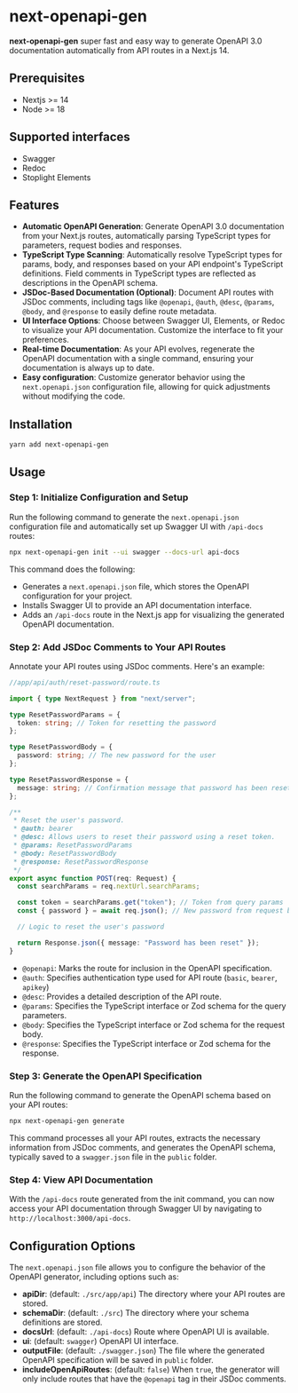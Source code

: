 # next-openapi-gen

**next-openapi-gen** super fast and easy way to generate OpenAPI 3.0 documentation automatically from API routes in a Next.js 14.

## Prerequisites

- Nextjs >= 14
- Node >= 18

## Supported interfaces

- Swagger
- Redoc
- Stoplight Elements

## Features

- **Automatic OpenAPI Generation**: Generate OpenAPI 3.0 documentation from your Next.js routes, automatically parsing TypeScript types for parameters, request bodies and responses.
- **TypeScript Type Scanning**: Automatically resolve TypeScript types for params, body, and responses based on your API endpoint's TypeScript definitions. Field comments in TypeScript types are reflected as descriptions in the OpenAPI schema.
- **JSDoc-Based Documentation (Optional)**:  Document API routes with JSDoc comments, including tags like `@openapi`, `@auth`, `@desc`, `@params`, `@body`, and `@response` to easily define route metadata.
- **UI Interface Options**: Choose between Swagger UI, Elements, or Redoc to visualize your API documentation. Customize the interface to fit your preferences.
- **Real-time Documentation**: As your API evolves, regenerate the OpenAPI documentation with a single command, ensuring your documentation is always up to date.
- **Easy configuration**: Customize generator behavior using the `next.openapi.json` configuration file, allowing for quick adjustments without modifying the code.

## Installation

```bash
yarn add next-openapi-gen
```

## Usage

### Step 1: Initialize Configuration and Setup

Run the following command to generate the `next.openapi.json` configuration file and automatically set up Swagger UI with `/api-docs` routes:

```bash
npx next-openapi-gen init --ui swagger --docs-url api-docs
```

This command does the following:

- Generates a `next.openapi.json` file, which stores the OpenAPI configuration for your project.
- Installs Swagger UI to provide an API documentation interface.
- Adds an `/api-docs` route in the Next.js app for visualizing the generated OpenAPI documentation.

### Step 2: Add JSDoc Comments to Your API Routes

Annotate your API routes using JSDoc comments. Here's an example:

```typescript
//app/api/auth/reset-password/route.ts

import { type NextRequest } from "next/server";

type ResetPasswordParams = {
  token: string; // Token for resetting the password
};

type ResetPasswordBody = {
  password: string; // The new password for the user
};

type ResetPasswordResponse = {
  message: string; // Confirmation message that password has been reset
};

/**
 * Reset the user's password.
 * @auth: bearer
 * @desc: Allows users to reset their password using a reset token.
 * @params: ResetPasswordParams
 * @body: ResetPasswordBody
 * @response: ResetPasswordResponse
 */
export async function POST(req: Request) {
  const searchParams = req.nextUrl.searchParams;

  const token = searchParams.get("token"); // Token from query params
  const { password } = await req.json(); // New password from request body

  // Logic to reset the user's password

  return Response.json({ message: "Password has been reset" });
}
```

- `@openapi`: Marks the route for inclusion in the OpenAPI specification.
- `@auth`: Specifies authentication type used for API route (`basic`, `bearer`, `apikey`)
- `@desc`: Provides a detailed description of the API route.
- `@params`: Specifies the TypeScript interface or Zod schema for the query parameters.
- `@body`: Specifies the TypeScript interface or Zod schema for the request body.
- `@response`: Specifies the TypeScript interface or Zod schema for the response.

### Step 3: Generate the OpenAPI Specification

Run the following command to generate the OpenAPI schema based on your API routes:

```bash
npx next-openapi-gen generate
```

This command processes all your API routes, extracts the necessary information from JSDoc comments, and generates the OpenAPI schema, typically saved to a `swagger.json` file in the `public` folder.

### Step 4: View API Documentation

With the `/api-docs` route generated from the init command, you can now access your API documentation through Swagger UI by navigating to `http://localhost:3000/api-docs`.

## Configuration Options

The `next.openapi.json` file allows you to configure the behavior of the OpenAPI generator, including options such as:

- **apiDir**: (default: `./src/app/api`) The directory where your API routes are stored.
- **schemaDir**: (default: `./src`) The directory where your schema definitions are stored.
- **docsUrl**: (default: `./api-docs`) Route where OpenAPI UI is available.
- **ui**: (default: `swagger`) OpenAPI UI interface.
- **outputFile**: (default: `./swagger.json`) The file where the generated OpenAPI specification will be saved in `public` folder.
- **includeOpenApiRoutes**: (default: `false`) When `true`, the generator will only include routes that have the `@openapi` tag in their JSDoc comments.
